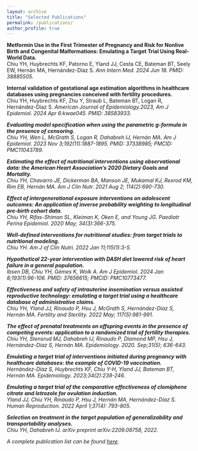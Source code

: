 ```yaml
---
layout: archive
title: "Selected Publications"
permalink: /publications/
author_profile: true
---
```

**Metformin Use in the First Trimester of Pregnancy and Risk for Nonlive Birth and Congenital Malformations: Emulating a Target Trial Using Real-World Data.** <br /> 
Chiu YH, Huybrechts KF, Patorno E, Yland JJ, Cesta CE, Bateman BT, Seely EW, Hernán MA, Hernández-Díaz S.<i> Ann Intern Med. 2024 Jun 18. PMID: 38885505.</i>    

**Internal validation of gestational age estimation algorithms in healthcare databases using pregnancies conceived with fertility procedures.** <br />
Chiu YH, Huybrechts KF, Zhu Y, Straub L, Bateman BT, Logan R, Hernández-Díaz S. <i>American Journal of Epidemiology.2023, <i> Am J Epidemiol. 2024 Apr 6:kwae045. PMID: 38583933.</i>    

**Evaluating model specification when using the parametric g-formula in the presence of censoring.** <br />
Chiu YH, Wen L, McGrath S, Logan R, Dahabreh IJ, Hernán MA. <i> Am J Epidemiol. 2023 Nov 3;192(11):1887-1895. PMID: 37338985; PMCID: PMC11043789.</i>     

**Estimating the effect of nutritional interventions using observational data: the American Heart Association’s 2020 Dietary Goals and Mortality.** <br />
Chiu YH, Chavarro JE, Dickerman BA, Manson JE, Mukamal KJ, Rexrod KM, Rim EB, Hernán MA. <i> Am J Clin Nutr. 2021 Aug 2; 114(2):690-730.</i> 

**Effect of intergenerational exposure interventions on adolescent outcomes: An application of inverse probability weighting to longitudinal pre-birth cohort data.** <br /> 
Chiu YH, Rifas-Shiman SL, Kleiman K, Oken E, and Young JG. <i> Paediatr Perina Epidemiol. 2020 May; 34(3):366-375. </i> 

**Well-defined interventions for nutritional studies: from target trials to nutritional modeling.** <br /> Chiu YH. <i> Am J of Clin Nutri. 2022 Jan 11;115(1):3-5.</i>  

**Hypothetical 22-year intervention with DASH diet lowered risk of heart failure in a general population.** <br /> 
Ibsen DB, Chiu YH, Gémes K, Wolk A. <i>Am J Epidemiol. 2024 Jan 8;193(1):96-106. PMID: 37656615; PMCID: PMC10773477. </i> 

**Effectiveness and safety of intrauterine insemination versus assisted reproductive technology: emulating a target trial using a healthcare database of administrative claims.** <br /> 
Chiu YH, Yland JJ, Rinaudo P, Hsu J, McGrath S, Hernández-Díaz S, Hernán MA. <i>Fertility and Sterility. 2022 May; 117(5):981-991.</i> 

**The effect of prenatal treatments on offspring events in the presence of competing events: application to a randomized trial of fertility therapies.** <br /> 
Chiu YH, Stensrud MJ, Dahabreh IJ, Rinaudo P, Diamond MP, Hsu J, Hernández-Díaz S, Hernán MA. <i> Epidemiology. 2020. Sep;31(5); 636-643. </i> 

**Emulating a target trial of interventions initiated during pregnancy with healthcare databases: the example of COVID-19 vaccination.** <br /> 
Hernández-Díaz S, Huybrechts KF, Chiu Y-H, Yland JJ, Bateman BT, Hernán MA. <i> Epidemiology. 2023;34(2):238-246.</i> 

**Emulating a target trial of the comparative effectiveness of clomiphene citrate and letrozole for ovulation induction.** <br /> 
Yland JJ, Chiu YH, Rinaudo P, Hsu J, Hernán MA, Hernández-Díaz S.<i> Human Reproduction. 2022 April 1;37(4): 793-805.</i> 

**Selection on treatment in the target population of generalizability and transportability analyses.** <br /> 
Chiu YH, Dahabreh IJ. <i> arXiv preprint arXiv:2209.08758, 2022.</i> 

A complete publication list can be found [here](https://www.ncbi.nlm.nih.gov/myncbi/1093tJA6qaxkV/bibliography/public/).

